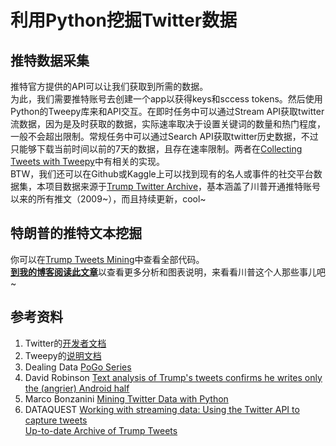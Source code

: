 # 利用Python挖掘Twitter数据
## 推特数据采集
推特官方提供的API可以让我们获取到所需的数据。  
为此，我们需要推特账号去创建一个app以获得keys和sccess tokens。然后使用Python的Tweepy库来和API交互。在即时任务中可以通过Stream API获取twitter流数据，因为是及时获取的数据，实际速率取决于设置关键词的数量和热门程度，一般不会超出限制。常规任务中可以通过Search API获取twitter历史数据，不过只能够下载当前时间以前的7天的数据，且存在速率限制。两者在[Collecting Tweets with Tweepy](https://github.com/Observer-L/Mining-Twitter-Data-with-Python/tree/master/Collecting%20Tweets%20with%20Tweepy)中有相关的实现。  
BTW，我们还可以在Github或Kaggle上可以找到现有的名人或事件的社交平台数据集，本项目数据来源于[Trump Twitter Archive](trumptwitterarchive.com)，基本涵盖了川普开通推特账号以来的所有推文（2009~），而且持续更新，cool~

## 特朗普的推特文本挖掘
你可以在[Trump Tweets Mining](https://github.com/Observer-L/Mining-Twitter-Data-with-Python/blob/master/Trump%20Tweets%20Mining/Text%20analysis%20of%20Trump's%20tweets.ipynb)中查看全部代码。  
[**到我的博客阅读此文章**](https://observer-l.github.io/project/mining-twitter-data-with-python)以查看更多分析和图表说明，来看看川普这个人那些事儿吧~  

## 参考资料
1. Twitter的[开发者文档](https://dev.twitter.com/rest/public/rate-limiting)  
2. Tweepy的[说明文档](http://docs.tweepy.org/en/v3.5.0/)   
3. Dealing Data [PoGo Series](http://www.dealingdata.net/2016/07/20/PoGo-Series-Intro/)    
4. David Robinson [Text analysis of Trump's tweets confirms he writes only the (angrier) Android half](http://varianceexplained.org/r/trump-tweets/)  
5. Marco Bonzanini [Mining Twitter Data with Python](https://marcobonzanini.com/2015/03/02/mining-twitter-data-with-python-part-1/)  
6. DATAQUEST [Working with streaming data: Using the Twitter API to capture tweets](https://www.dataquest.io/blog/streaming-data-python/)  
[Up-to-date Archive of Trump Tweets](http://www.trumptwitterarchive.com/)
